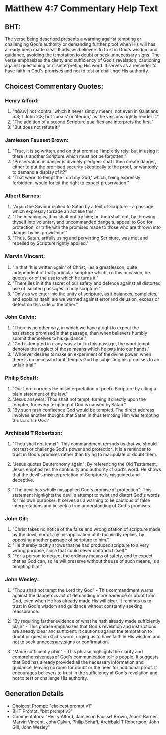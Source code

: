 # Matthew 4:7 Commentary Help Text

## BHT:
The verse being described presents a warning against tempting or challenging God's authority or demanding further proof when His will has already been made clear. It advises believers to trust in God's wisdom and guidance, avoiding the temptation to doubt or seek unnecessary signs. The verse emphasizes the clarity and sufficiency of God's revelation, cautioning against questioning or misinterpreting His word. It serves as a reminder to have faith in God's promises and not to test or challenge His authority.

## Choicest Commentary Quotes:
### Henry Alford:
1. "πάλιν] not ‘contra,’ which it never simply means, not even in Galatians 5:3; 1 John 2:8; but ‘rursus’ or ‘iterum,’ as the versions rightly render it." 
2. "The addition of a second Scripture qualifies and interprets the first."
3. "But does not refute it."

### Jamieson Fausset Brown:
1. "True, it is so written, and on that promise I implicitly rely; but in using it there is another Scripture which must not be forgotten."
2. "Preservation in danger is divinely pledged: shall I then create danger, either to put the promised security skeptically to the proof, or wantonly to demand a display of it?"
3. "That were 'to tempt the Lord my God,' which, being expressly forbidden, would forfeit the right to expect preservation."

### Albert Barnes:
1. "Again the Saviour replied to Satan by a text of Scripture - a passage which expressly forbade an act like this."
2. "The meaning is, thou shalt not try him; or, thou shalt not, by throwing thyself into voluntary and uncommanded dangers, appeal to God for protection, or trifle with the promises made to those who are thrown into danger by his providence."
3. "Thus, Satan, artfully using and perverting Scripture, was met and repelled by Scripture rightly applied."

### Marvin Vincent:
1. "In that 'It is written again' of Christ, lies a great lesson, quite independent of that particular scripture which, on this occasion, he quotes, or of the use to which he turns it."
2. "There lies in it the secret of our safety and defence against all distorted use of isolated passages in holy scripture."
3. "Only as we enter into the unity of scripture, as it balances, completes, and explains itself, are we warned against error and delusion, excess or defect on this side or the other."

### John Calvin:
1. "There is no other way, in which we have a right to expect the assistance promised in that passage, than when believers humbly submit themselves to his guidance."
2. "God is tempted in many ways: but in this passage, the word tempt denotes the neglect of those means which he puts into our hands."
3. "Whoever desires to make an experiment of the divine power, when there is no necessity for it, tempts God by subjecting his promises to an unfair trial."

### Philip Schaff:
1. "Our Lord corrects the misinterpretation of poetic Scripture by citing a plain statement of the law."
2. "Jesus answers: Thou shalt not tempt, turning it directly upon the tempter, for every tempting of God is caused by Satan."
3. "By such rash confidence God would be tempted. The direct address involves another thought: that Satan in thus tempting Him was tempting the Lord his God."

### Archibald T Robertson:
1. "Thou shall not tempt": This commandment reminds us that we should not test or challenge God's power and protection. It is a reminder to trust in God's promises rather than trying to manipulate or doubt them.

2. "Jesus quotes Deuteronomy again": By referencing the Old Testament, Jesus emphasizes the continuity and authority of God's word. He shows that the devil's misinterpretation of Scripture is misguided and deceptive.

3. "The devil has wholly misapplied God's promise of protection": This statement highlights the devil's attempt to twist and distort God's words for his own purposes. It serves as a warning to be cautious of false interpretations and to seek a true understanding of God's promises.

### John Gill:
1. "Christ takes no notice of the false and wrong citation of scripture made by the devil, nor of any misapplication of it; but mildly replies, by opposing another passage of scripture to him."
2. "He thereby tacitly shows that he had produced scripture to a very wrong purpose, since that could never contradict itself."
3. "For a person to neglect the ordinary means of safety, and to expect that as God can, so he will preserve without the use of such means, is a tempting him."

### John Wesley:
1. "Thou shalt not tempt the Lord thy God" - This commandment warns against the dangerous act of demanding more evidence or proof from God, even when He has already made His will clear. It reminds us to trust in God's wisdom and guidance without constantly seeking reassurance. 

2. "By requiring farther evidence of what he hath already made sufficiently plain" - This phrase emphasizes that God's revelation and instructions are already clear and sufficient. It cautions against the temptation to doubt or question God's word, urging us to have faith in His wisdom and not to seek unnecessary signs or confirmation. 

3. "Made sufficiently plain" - This phrase highlights the clarity and comprehensiveness of God's communication to His people. It suggests that God has already provided all the necessary information and guidance, leaving no room for doubt or the need for additional proof. It encourages believers to trust in the sufficiency of God's revelation and not to test or challenge His authority.


## Generation Details
- Choicest Prompt: "choicest prompt v1"
- BHT Prompt: "bht prompt v3"
- Commentators: "Henry Alford, Jamieson Fausset Brown, Albert Barnes, Marvin Vincent, John Calvin, Philip Schaff, Archibald T Robertson, John Gill, John Wesley"
